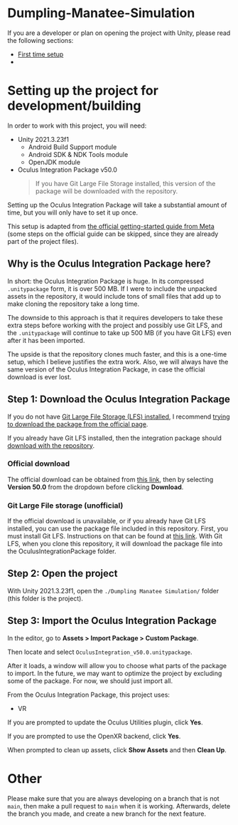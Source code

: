 # Dumpling-Manatee-Simulation

If you are a developer or plan on opening the project with Unity, please read the following sections:
- [First time setup](#setting-up-the-project-for-developmentbuilding)
- 

# Setting up the project for development/building

In order to work with this project, you will need:
- Unity 2021.3.23f1
  - Android Build Support module
  - Android SDK & NDK Tools module
  - OpenJDK module
- Oculus Integration Package v50.0
    > If you have Git Large File Storage installed, this version of the package will be downloaded with the repository.


Setting up the Oculus Integration Package will take a substantial amount of time, but you will only have to set it up once.

This setup is adapted from [the official getting-started guide from Meta](https://developer.oculus.com/documentation/unity/unity-tutorial-hello-vr/) (some steps on the official guide can be skipped, since they are already part of the project files).


## Why is the Oculus Integration Package here?
In short: the Oculus Integration Package is huge. In its compressed `.unitypackage` form, it is over 500 MB. If I were to include the unpacked assets in the repository, it would include tons of small files that add up to make cloning the repository take a long time.

The downside to this approach is that it requires developers to take these extra steps before working with the project and possibly use Git LFS, and the `.unitypackage` will continue to take up 500 MB (if you have Git LFS) even after it has been imported. 

The upside is that the repository clones much faster, and this is a one-time setup, which I believe justifies the extra work. Also, we will always have the same version of the Oculus Integration Package, in case the official download is ever lost.

## Step 1: Download the Oculus Integration Package
If you do not have [Git Large File Storage (LFS) installed](https://docs.github.com/en/repositories/working-with-files/managing-large-files/installing-git-large-file-storage), I recommend [trying to download the package from the official page](#official-download). 

If you already have Git LFS installed, then the integration package should [download with the repository](#git-large-file-storage-unofficial).

### Official download
The official download can be obtained from [this link](https://developer.oculus.com/downloads/package/unity-integration/), then by selecting **Version 50.0** from the dropdown before clicking **Download**.

### Git Large File storage (unofficial)
If the official download is unavailable, or if you already have Git LFS installed, you can use the package file included in this repository. First, you must install Git LFS. Instructions on that can be found at [this link](https://docs.github.com/en/repositories/working-with-files/managing-large-files/installing-git-large-file-storage). With Git LFS, when you clone this repository, it will download the package file into the OculusIntegrationPackage folder.

## Step 2: Open the project
With Unity 2021.3.23f1, open the `./Dumpling Manatee Simulation/` folder (this folder is the project).

## Step 3: Import the Oculus Integration Package
In the editor, go to **Assets > Import Package > Custom Package**.

Then locate and select `OculusIntegration_v50.0.unitypackage`.

After it loads, a window will allow you to choose what parts of the package to import. In the future, we may want to optimize the project by excluding some of the package. For now, we should just import all.

From the Oculus Integration Package, this project uses:
- VR

If you are prompted to update the Oculus Utilities plugin, click **Yes**.

If you are prompted to use the OpenXR backend, click **Yes**.

When prompted to clean up assets, click **Show Assets** and then **Clean Up**.


# Other
Please make sure that you are always developing on a branch that is not `main`, then make a pull request to `main` when it is working. Afterwards, delete the branch you made, and create a new branch for the next feature.